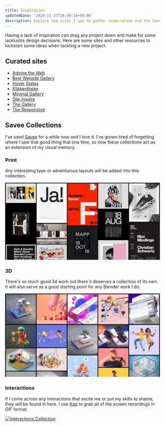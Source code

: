```yaml
---
title: Inspiration
updatedDate: '2020-11-21T18:00:34+00:00'
description: Explore the sites I use to gather inspiration and the Savee.it Collections I use to curate the stuff I find.
---
```


Having a lack of inspiration can drag any project down and make for some lacklustre design decisions. Here are some sites and other resources to kickstart some ideas when tackling a new project.

## Curated sites

- [Admire the Web](https://www.admiretheweb.com/)
- [Best Website Gallery](https://bestwebsite.gallery/)
- [Hover States](https://www.hoverstat.es/)
- [Klikkentheke](https://klikkentheke.com/)
- [Minimal Gallery](https://minimal.gallery/)
- [Site Inspire](https://www.siteinspire.com/)
- [The Gallery](https://thegallery.io/)
- [The Responsive](http://the-responsive.com/)

## Savee Collections

I've used [Savee](https://savee.it) for a while now and I love it. I've grown tired of forgetting where I saw that good thing that one time, so now these collections act as an extension of my visual memory.

### Print

Any interesting type or adventurous layouts will be added into this collection.

[![Print Collection](./images/design-collection.jpg 'Savee print Collection')](https://savee.it/adamcollier/collections/print-2/)

### 3D

There's so much good 3d work out there it deserves a collection of its own. It will also serve as a good starting point for any Blender work I do.

[![3D Collection](./images/3d-collection.jpg 'Savee 3D Collection')](https://savee.it/adamcollier/collections/3d/)

<!-- ### Web

Those beautiful web layouts and good uses of type and imagery will live here. Sometimes it will just be an element of the screen which I will note in the info tab.

[![Web Collection](./images/design-collection.jpg 'Savee web Collection')](https://savee.it/adamcollier/collections/web/) -->

### Interactions

If I come across any interactions that excite me or put my skills to shame, they will be found in here. I use [Kap](https://getkap.co/) to grab all of the screen recordings in GIF format.

[![Interactions Collection](./images/interactions-collection.jpg 'Savee interactions Collection')](https://savee.it/adamcollier/collections/interactions/)
